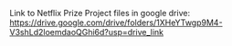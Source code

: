 Link to Netflix Prize Project files in google drive:
https://drive.google.com/drive/folders/1XHeYTwgp9M4-V3shLd2loemdaoQGhi6d?usp=drive_link
